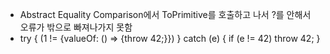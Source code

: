 - Abstract Equality Comparison에서 ToPrimitive를 호출하고 나서 ?를 안해서
  오류가 밖으로 빠져나가지 못함
- try { (1 != {valueOf: () => {throw 42;}}) } catch (e) { if (e != 42) throw 42; }
